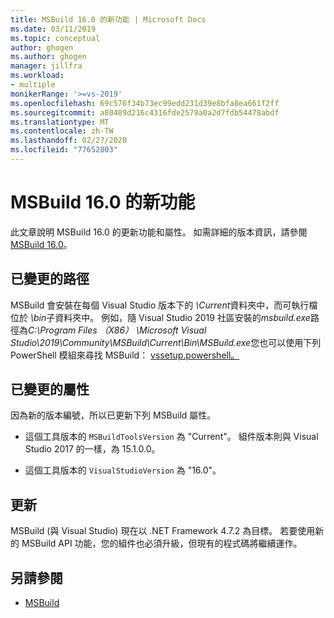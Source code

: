 ```yaml
---
title: MSBuild 16.0 的新功能 | Microsoft Docs
ms.date: 03/11/2019
ms.topic: conceptual
author: ghogen
ms.author: ghogen
manager: jillfra
ms.workload:
- multiple
monikerRange: '>=vs-2019'
ms.openlocfilehash: 69c576f34b73ec99edd231d39e8bfa8ea661f2ff
ms.sourcegitcommit: a80489d216c4316fde2579a0a2d7fdb54478abdf
ms.translationtype: MT
ms.contentlocale: zh-TW
ms.lasthandoff: 02/27/2020
ms.locfileid: "77652803"
---
```

# <a name="whats-new-in-msbuild-160"></a>MSBuild 16.0 的新功能

此文章說明 MSBuild 16.0 的更新功能和屬性。 如需詳細的版本資訊，請參閱[MSBuild 16.0](https://github.com/microsoft/msbuild/releases/tag/v16.0.461.62831)。

## <a name="changed-path"></a>已變更的路徑

 MSBuild 會安裝在每個 Visual Studio 版本下的 *\Current*資料夾中，而可執行檔位於 *\bin*子資料夾中。 例如，隨 Visual Studio 2019 社區安裝的*msbuild.exe*路徑為*C:\Program Files （X86） \Microsoft Visual Studio\2019\Community\MSBuild\Current\Bin\MSBuild.exe*您也可以使用下列 PowerShell 模組來尋找 MSBuild： [vssetup.powershell。](https://github.com/Microsoft/vssetup.powershell)

## <a name="changed-properties"></a>已變更的屬性

 因為新的版本編號，所以已更新下列 MSBuild 屬性。

- 這個工具版本的 `MSBuildToolsVersion` 為 "Current"。 組件版本則與 Visual Studio 2017 的一樣，為 15.1.0.0。

- 這個工具版本的 `VisualStudioVersion` 為 "16.0"。

## <a name="updates"></a>更新

MSBuild (與 Visual Studio) 現在以 .NET Framework 4.7.2 為目標。 若要使用新的 MSBuild API 功能，您的組件也必須升級，但現有的程式碼將繼續運作。

## <a name="see-also"></a>另請參閱

- [MSBuild](../msbuild/msbuild.md)
